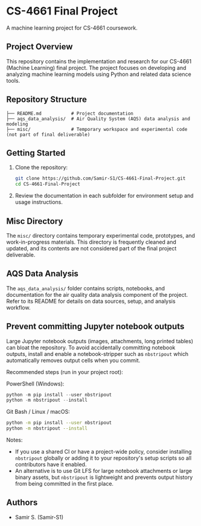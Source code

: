 # CS-4661 Final Project

A machine learning project for CS-4661 coursework.

## Project Overview

This repository contains the implementation and research for our CS-4661 (Machine Learning) final project. The project focuses on developing and analyzing machine learning models using Python and related data science tools.

## Repository Structure

```
├── README.md           # Project documentation
├── aqs_data_analysis/  # Air Quality System (AQS) data analysis and modeling
├── misc/               # Temporary workspace and experimental code (not part of final deliverable)
```

## Getting Started

1. Clone the repository:

   ```bash
   git clone https://github.com/Samir-S1/CS-4661-Final-Project.git
   cd CS-4661-Final-Project
   ```

2. Review the documentation in each subfolder for environment setup and usage instructions.

## Misc Directory

The `misc/` directory contains temporary experimental code, prototypes, and work-in-progress materials. This directory is frequently cleaned and updated, and its contents are not considered part of the final project deliverable.

## AQS Data Analysis

The `aqs_data_analysis/` folder contains scripts, notebooks, and documentation for the air quality data analysis component of the project. Refer to its README for details on data sources, setup, and analysis workflow.

## Prevent committing Jupyter notebook outputs

Large Jupyter notebook outputs (images, attachments, long printed tables) can bloat the repository. To avoid accidentally committing notebook outputs, install and enable a notebook-stripper such as `nbstripout` which automatically removes output cells when you commit.

Recommended steps (run in your project root):

PowerShell (Windows):

```powershell
python -m pip install --user nbstripout
python -m nbstripout --install
```

Git Bash / Linux / macOS:

```bash
python -m pip install --user nbstripout
python -m nbstripout --install
```

Notes:

- If you use a shared CI or have a project-wide policy, consider installing `nbstripout` globally or adding it to your repository's setup scripts so all contributors have it enabled.
- An alternative is to use Git LFS for large notebook attachments or large binary assets, but `nbstripout` is lightweight and prevents output history from being committed in the first place.

## Authors

- Samir S. (Samir-S1)
